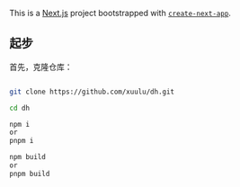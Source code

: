 This is a [Next.js](https://nextjs.org) project bootstrapped with [`create-next-app`](https://nextjs.org/docs/app/api-reference/cli/create-next-app).

## 起步

首先，克隆仓库：

```bash

git clone https://github.com/xuulu/dh.git

cd dh

npm i
or
pnpm i

npm build
or
pnpm build

```

